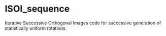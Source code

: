 # ISOI_sequence
Iterative Successive Orthogonal Images code for successive generation of statistically uniform rotations. 
